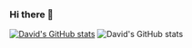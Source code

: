 ### Hi there 👋
[![David's GitHub stats](https://github-readme-stats.vercel.app/api?username=zkffhtm6523)](https://github.com/zkffhtm6523/github-readme-stats)
![David's GitHub stats](https://github-readme-stats.vercel.app/api?username=zkffhtm6523&hide=contribs,prs)
<!--
**zkffhtm6523/zkffhtm6523** is a ✨ _special_ ✨ repository because its `README.md` (this file) appears on your GitHub profile.

Here are some ideas to get you started:

- 🔭 I’m currently working on ...
- 🌱 I’m currently learning ...
- 👯 I’m looking to collaborate on ...
- 🤔 I’m looking for help with ...
- 💬 Ask me about ...
- 📫 How to reach me: ...
- 😄 Pronouns: ...
- ⚡ Fun fact: ...
-->
